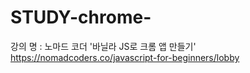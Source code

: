 # STUDY-chrome-
강의 명 : 노마드 코더 '바닐라 JS로 크롬 앱 만들기' https://nomadcoders.co/javascript-for-beginners/lobby
